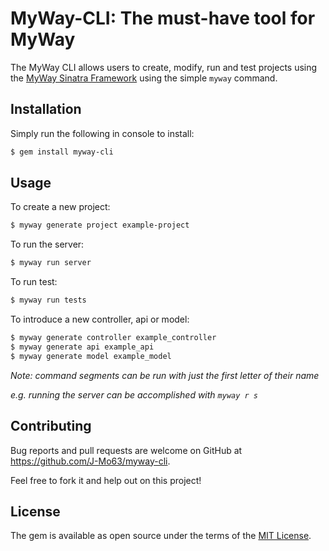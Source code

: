 # MyWay-CLI: The must-have tool for MyWay

The MyWay CLI allows users to create, modify, run and test projects using the [MyWay Sinatra Framework](https://github.com/J-Mo63/myway-sinatra) using the simple `myway` command.

## Installation

Simply run the following in console to install:

```bash
$ gem install myway-cli
```

## Usage

To create a new project:

```bash
$ myway generate project example-project
```

To run the server:

```bash
$ myway run server
```

To run test:

```bash
$ myway run tests
```

To introduce a new controller, api or model:

```bash
$ myway generate controller example_controller
$ myway generate api example_api
$ myway generate model example_model
```

*Note: command segments can be run with just the first letter of their name*

*e.g. running the server can be accomplished with  `myway r s`*

## Contributing

Bug reports and pull requests are welcome on GitHub at https://github.com/J-Mo63/myway-cli.

Feel free to fork it and help out on this project!

## License

The gem is available as open source under the terms of the [MIT License](https://opensource.org/licenses/MIT).
